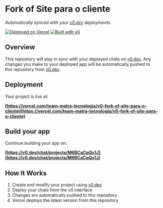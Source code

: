 # Fork of Site para o cliente

*Automatically synced with your [v0.dev](https://v0.dev) deployments*

[![Deployed on Vercel](https://img.shields.io/badge/Deployed%20on-Vercel-black?style=for-the-badge&logo=vercel)](https://vercel.com/team-matra-tecnologia/v0-fork-of-site-para-o-cliente)
[![Built with v0](https://img.shields.io/badge/Built%20with-v0.dev-black?style=for-the-badge)](https://v0.dev/chat/projects/M6BCaCpQs1J)

## Overview

This repository will stay in sync with your deployed chats on [v0.dev](https://v0.dev).
Any changes you make to your deployed app will be automatically pushed to this repository from [v0.dev](https://v0.dev).

## Deployment

Your project is live at:

**[https://vercel.com/team-matra-tecnologia/v0-fork-of-site-para-o-cliente](https://vercel.com/team-matra-tecnologia/v0-fork-of-site-para-o-cliente)**

## Build your app

Continue building your app on:

**[https://v0.dev/chat/projects/M6BCaCpQs1J](https://v0.dev/chat/projects/M6BCaCpQs1J)**

## How It Works

1. Create and modify your project using [v0.dev](https://v0.dev)
2. Deploy your chats from the v0 interface
3. Changes are automatically pushed to this repository
4. Vercel deploys the latest version from this repository

